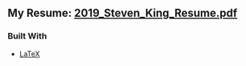 ## My Resume: [2019_Steven_King_Resume.pdf](https://github.com/StevenKing-Profile/Resume/blob/master/2019_Steven_King_Resume.pdf)

### Built With
* [LaTeX](https://www.latex-project.org/)
